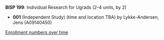 **BISP 199**: Individual Research for Ugrads (2–4 units, by 2)

- **001** (Independent Study) (time and location TBA) by Lykke-Andersen, Jens (A09140450)

[Enrollment numbers over time](./BISP199.tsv)

